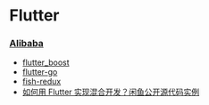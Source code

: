 # Flutter

### [Alibaba](https://github.com/alibaba)

   * [flutter_boost](https://github.com/alibaba/flutter_boost)
   * [flutter-go](https://github.com/alibaba/flutter-go)
   * [fish-redux](https://github.com/alibaba/fish-redux)
   * [如何用 Flutter 实现混合开发？闲鱼公开源代码实例](https://yq.aliyun.com/articles/702587?spm=a2c4e.11153959.teamhomeleft.1.137759b2kqqC2Z)
